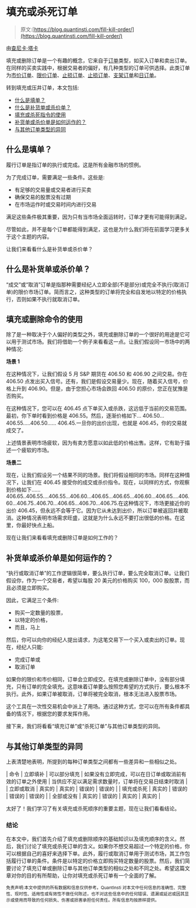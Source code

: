 # 填充或杀死订单

> 原文:[https://blog.quantinsti.com/fill-kill-order/](https://blog.quantinsti.com/fill-kill-order/)

由[查尼卡·塔卡](https://www.linkedin.com/in/chainika-bahl-thakar-b32971155/)

填充或删除订单是一个有趣的概念，它来自于[订单](https://quantra.quantinsti.com/glossary/order)类型，如买入订单和卖出订单。在同样的买卖实践中，根据交易者的偏好，有几种类型的订单可供选择。此类订单为[市价订单](https://quantra.quantinsti.com/glossary/Market-Order)、[限价订单](https://quantra.quantinsti.com/glossary/Limit-Order)、[止损订单](https://quantra.quantinsti.com/glossary/Stop-Order)、[止损订单](https://quantra.quantinsti.com/glossary/Stop-Limit-Order)、[支架订单](https://quantra.quantinsti.com/glossary/Bracket-Order)和[日订单](https://quantra.quantinsti.com/glossary/Day-Order)。

转到填充或压井订单，本文包括:

*   [什么是填单？](#Fill-Order)
*   [什么是补货单或杀价单？](#Fill-Kill-Order)
*   [填充或杀死指令的使用](#Use-Fill-Kill-Order)
*   [补货单或杀价单是如何运作的？](#Fill-Kill-Work)
*   [与其他订单类型的异同](#Differences-Similarities-Other-Order)

## 什么是填单？

履行订单是指订单的执行或完成。这是所有金融市场的惯例。

为了完成订单，需要满足一些条件。这些是:

*   有足够的交易量或交易者进行买卖
*   确保交易的股票没有过期
*   在市场运作时或交易时间内进行交易

满足这些条件极其重要，因为只有当市场全面运转时，订单才更有可能得到满足。

尽管如此，并不是每个订单都能得到满足，这也是为什么我们将在前面学习更多关于这个主题的内容。

让我们来看看什么是补货单或杀价单？

## 什么是补货单或杀价单？

“成交”或“取消”订单是指那种需要经纪人立即全部(不是部分)或完全不执行(取消订单)的限价市场订单。简而言之，这种类型的订单将完全和自发地以特定的价格执行，否则如果不执行就取消订单。

## 填充或删除命令的使用

除了是一种取决于个人偏好的类型之外，填充或删除订单的一个很好的用途是它可以用于测试市场。我们将借助一个例子来看看这一点。让我们假设同一市场中的两种情况:

**场景 1**

在这种情况下，让我们假设 5 月 S&P 期货在 406.50 和 406.90 之间交易。你在 406.50 点发出买入信号。还有，我们是假设交易量少。现在，随着买入信号，价格上升到 406.90。但是，由于您担心市场会跌回 406.50 的原价，您正在犹豫是否购买。

在这种情况下，您可以在 406.45 点下单买入或杀跌，这远低于当前的交易范围。最初，你下单时看到价格是 406.55。然后，逐渐价格如下… 406.50… 406.55…..406.50...… 406.45.一旦你的出价出现，也就是 406.45，你的交易就成交了。

上述情景表明市场疲软，因为有卖方愿意以如此低的价格出售。这样，它有助于描述一个疲软的市场。

**场景二**

现在，让我们假设另一个结果不同的场景。我们将假设相同的市场。同样在这种情况下，让我们在 406.45 接受你的成交或杀价指令。现在，以同样的方式，你观察到价格如下……406.65..406.55....406.55...406.60...406.65...406.65...406.60...406.65....406.60...406.75..406.70...406.65...406.70...406.75.在这种情况下，市场更接近你的出价 406.45，但永远不会等于它。因为它从未达到出价，所以订单被返回并被取消。这种情况表明市场需求旺盛，这就是为什么永远不要打出很低的价格。在这里，你最好快点上船。

现在让我们来看看填充或删除订单是如何工作的？

## 补货单或杀价单是如何运作的？

“执行或取消订单”的工作逻辑很简单，要么执行订单，要么完全取消订单。让我们假设你，作为一个交易者，希望以每股 20 美元的价格购买 100，000 股股票，而且必须是立即购买。

因此，它满足三个条件:

*   购买一定数量的股票，
*   以特定的价格，
*   而且，马上

然后，你可以向你的经纪人提出请求，为这笔交易下一个买入或卖出的订单。现在，经纪人只能:

*   完成订单或
*   取消订单

如果你的限价和市价相同，订单会立即成交。在填充或删除订单中，没有部分填充，只有订单的完全填充。这意味着订单要么按照您希望的方式执行，要么根本不执行。此外，如果订单被取消，订单将被完全取消，根本无法进入股票市场。

这个工具在一次性交易机会中派上了用场。通过这种方式，您可以在所有条件都具备的情况下，根据您的要求发挥作用。

接下来，我们将看看“填充订单”或“杀死订单”与其他订单类型的异同。

## 与其他订单类型的异同

上表清楚地表明，所提到的每种订单类型之间都有一些差异和一些相似之处。

| 命令 | 立即填补 | 可以部分填充 | 如果没有立即完成，可以在日订单或取消前有效的订单之外使用 | 当供应不足以满足需求数量时，订单将在交易日结束时取消 |
| 立即或取消 | 真实的 | 真实的 | 错误的 | 错误的 |
| 填充或杀死 | 真实的 | 错误的 | 错误的 | 错误的 |
| 全部或没有 | 真实的 | 错误的 | 真实的 | 真实的 |

太好了！我们学习了有关填充或杀死顺序的重要主题，现在让我们看看结论。

### 结论

在本文中，我们首先介绍了填充或删除顺序的基础知识以及填充顺序的含义。然后，我们讨论了填充或杀死订单的含义。如果你不想交易超过一个特定的价格，你可以根据自己的喜好来选择下单。此外，履行或取消订单用于测试市场，其工作包括履行订单的条件。条件是以特定的价格立即购买特定数量的股票。然后，我们简要讨论了填充订单或删除订单与其他订单类型的相似之处和不同之处。希望这篇文章对你的目的有所帮助，让你对填充或杀死订单有一个全面的了解。

<small>免责声明:本文中提供的所有数据和信息仅供参考。QuantInsti 对本文中任何信息的准确性、完整性、现时性、适用性或有效性不做任何陈述，也不对这些信息中的任何错误、遗漏或延迟或因其显示或使用而导致的任何损失、伤害或损害承担任何责任。所有信息均按原样提供。</small>